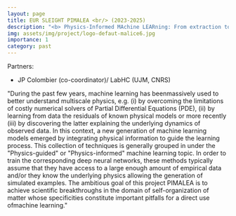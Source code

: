 ```yaml
---
layout: page
title: EUR SLEIGHT PIMALEA <br/> (2023-2025)
description: "<b> Physics-Informed MAchine LEARning: From extraction to transfer of knowledge in surface engineering </b> <br/> JP Colombier (co-coordinator)<br/> LabHC (UJM, CNRS)"
img: assets/img/project/logo-defaut-malice6.jpg
importance: 1
category: past
---
```


Partners:

- JP Colombier (co-coordinator)/ LabHC (UJM, CNRS)

"During the past few years, machine learning has beenmassively used to better understand multiscale
physics, e.g. (i) by overcoming the limitations of costly numerical solvers of Partial Differential Equations 
(PDE), (ii) by learning from data the residuals of known physical models or more recently (iii) by discovering
the latter explaining the underlying dynamics of observed data. In this context, a new generation
of machine learning models emerged by integrating physical information to guide the learning process.
This collection of techniques is generally grouped in under the "Physics-guided" or "Physics-informed"
machine learning topic. In order to train the corresponding deep neural networks, these methods typically
assume that they have access to a large enough amount of empirical data and/or they know the
underlying physics allowing the generation of simulated examples. The ambitious goal of this project
PIMALEA is to achieve scientific breakthroughs in the domain of self-organization of matter whose
specificities constitute important pitfalls for a direct use ofmachine learning."
